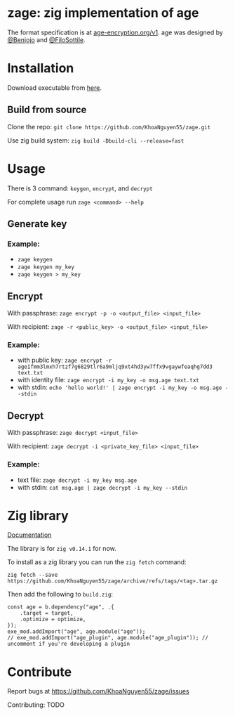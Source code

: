 # zage: zig implementation of age

The format specification is at [age-encryption.org/v1](https://age-encryption.org/v1). age was designed by [@Benjojo](https://benjojo.co.uk/) and [@FiloSottile](https://bsky.app/profile/did:plc:x2nsupeeo52oznrmplwapppl).

# Installation

Download executable from [here](https://github.com/KhoaNguyen55/zage/releases).

## Build from source

Clone the repo: `git clone https://github.com/KhoaNguyen55/zage.git`

Use zig build system: `zig build -Dbuild-cli --release=fast`

# Usage

There is 3 command: `keygen`, `encrypt`, and `decrypt`

For complete usage run `zage <command> --help`

## Generate key

### Example:
- `zage keygen`
- `zage keygen my_key`
- `zage keygen > my_key`

## Encrypt

With passphrase: `zage encrypt -p -o <output_file> <input_file>`

With recipient: `zage -r <public_key> -o <output_file> <input_file>`

### Example:
- with public key: `zage encrypt -r age1fmm3lmxh7rtzf7g6829tlr6a9mljq9xt4hd3yw7ffx9vgaywfeaqhg7dd3 text.txt`
- with identity file: `zage encrypt -i my_key -o msg.age text.txt`
- with stdin: `echo 'hello world!' | zage encrypt -i my_key -o msg.age --stdin`

## Decrypt 

With passphrase: `zage decrypt <input_file>`

With recipient: `zage decrypt -i <private_key_file> <input_file>`

### Example:
- text file: `zage decrypt -i my_key msg.age`
- with stdin: `cat msg.age | zage decrypt -i my_key --stdin`

# Zig library

[Documentation](https://khoanguyen55.github.io/zage/)

The library is for `zig v0.14.1` for now.

To install as a zig library you can run the `zig fetch` command:

```
zig fetch --save https://github.com/KhoaNguyen55/zage/archive/refs/tags/<tag>.tar.gz
```

Then add the following to `build.zig`:

```
const age = b.dependency("age", .{
    .target = target,
    .optimize = optimize,
});
exe_mod.addImport("age", age.module("age"));
// exe_mod.addImport("age_plugin", age.module("age_plugin")); // uncomment if you're developing a plugin
```

# Contribute

Report bugs at https://github.com/KhoaNguyen55/zage/issues

Contributing: TODO
